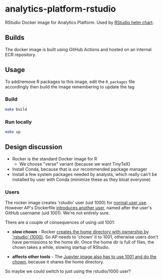 # analytics-platform-rstudio

RStudio Docker image for Analytics Platform. Used by [RStudio helm chart](https://github.com/ministryofjustice/analytics-platform-helm-charts/tree/master/charts/rstudio).

## Builds

The docker image is built using GitHub Actions and hosted on an internal ECR repository.

## Usage

To add/remove R packages to this image, edit the `R_packages` file accordingly then build the image remembering to
update the tag

### Build

```bash
make build
```

### Run locally

```bash
make up
```

## Design discussion

* Rocker is the standard Docker image for R
  * We choose "verse" variant (because we want TinyTeX)
* Install Conda, because that is our recommended package manager
* Install a few system packages needed by analysts, which really can't be installed by user with Conda (minimize these as they bloat everyone)

### Users

The rocker image creates 'rstudio' user (uid 1000) for [normal user use](https://www.rocker-project.org/use/managing_users/#custom-usernames-and-user-ids). However AP's Dockerfile [introduces another user](https://github.com/ministryofjustice/analytics-platform-rstudio/commit/46527fd018e0f105e797fa7b92b962ff0e4cee27), named after the user's GitHub username (uid 1001). We're not entirely sure.

There are a couple of consequences of using uid 1001:

* **slow chown** - Rocker [creates the home directory with ownership by 'rstudio' (1000)](https://github.com/rocker-org/rocker-versioned/blob/master/rstudio/3.5.1.Dockerfile#L55-L60). So AP needs to 'chown' it to 1001, otherwise users don't have permissions to the home dir. Once the home dir is full of files, the chown takes a while, slowing startup of RStudio.

* **affects other tools** - The [Jupyter image also has to use 1001 and do the chown](https://github.com/ministryofjustice/analytics-platform-jupyter-notebook/blob/95c830dd6ff726c7831a227a247fd6cc869d8dee/datascience-notebook/Dockerfile#L20-L22), because it shares the home directory.

So maybe we could switch to just using the rstudio/1000 user?
